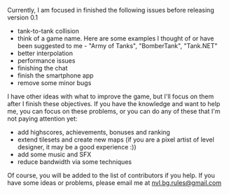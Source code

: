 Currently, I am focused in finished the following issues before releasing version 0.1

- tank-to-tank collision
- think of a game name. Here are some examples I thought of or have been suggested to me - "Army of Tanks", "BomberTank", "Tank.NET"
- better interpolation
- performance issues
- finishing the chat
- finish the smartphone app
- remove some minor bugs

I have other ideas with what to improve the game, but I'll focus on them after I finish these objectives. If you have the knowledge and want to help me, you can focus on these problems, or you can do any of these that I'm not paying attention yet:

- add highscores, achievements, bonuses and ranking
- extend tilesets and create new maps (if you are a pixel artist of level designer, it may be a good experience :))
- add some music and SFX
- reduce bandwidth via some techniques

Of course, you will be added to the list of contributors if you help. If you have some ideas or problems, please email me at nvl.bg.rules@gmail.com
